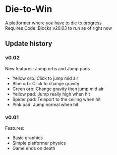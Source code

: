 # Die-to-Win
A platformer where you have to die to progress  
Requires Code::Blocks v20.03 to run as of right now

## Update history

### v0.02
New features: Jump orbs and Jump pads
- Yellow orb: Click to jump mid air
- Blue orb: Click to change gravity
- Green orb: Change gravity then jump mid air
- Yellow pad: Jump really high when hit
- Spider pad: Teleport to the ceiling when hit
- Pink pad: Jump normal when hit

### v0.01
Features:
- Basic graphics
- Simple platformer physics
- Game ends on death
